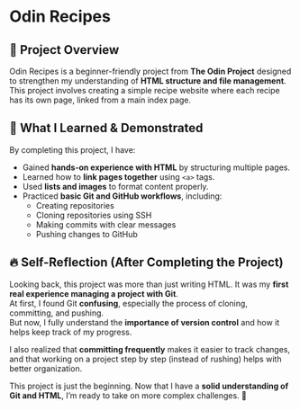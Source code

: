 # Odin Recipes

## 📌 Project Overview
Odin Recipes is a beginner-friendly project from **The Odin Project** designed to strengthen my understanding of **HTML structure and file management**.  
This project involves creating a simple recipe website where each recipe has its own page, linked from a main index page.

## 🚀 What I Learned & Demonstrated
By completing this project, I have:
- Gained **hands-on experience with HTML** by structuring multiple pages.
- Learned how to **link pages together** using `<a>` tags.
- Used **lists and images** to format content properly.
- Practiced **basic Git and GitHub workflows**, including:
  - Creating repositories
  - Cloning repositories using SSH
  - Making commits with clear messages
  - Pushing changes to GitHub

## 🔥 Self-Reflection (After Completing the Project)
Looking back, this project was more than just writing HTML. It was my **first real experience managing a project with Git**.  
At first, I found Git **confusing**, especially the process of cloning, committing, and pushing.  
But now, I fully understand the **importance of version control** and how it helps keep track of my progress.

I also realized that **committing frequently** makes it easier to track changes, and that working on a project step by step (instead of rushing) helps with better organization.

This project is just the beginning. Now that I have a **solid understanding of Git and HTML**, I’m ready to take on more complex challenges. 🚀
